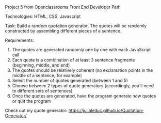 Project 5 from Openclassrooms Front End Developer Path

Technologies: HTML, CSS, Javascript

Task: Build a random quotation generator. The quotes will be randomly constructed by assembling different pieces of a sentence.

Requirements: 

1. The quotes are generated randomly one by one with each JavaScript call
2. Each quote is a combination of at least 3 sentence fragments (beginning, middle, and end)
3. The quotes should be relatively coherent (no exclamation points in the middle of a sentence, for example)
4. Select the number of quotes generated (between 1 and 5)
5. Choose between 2 types of quote generators (accordingly, you'll need to different sets of sentences)
6. Once the quotes are generated, have the program generate new quotes or quit the program

Check out my quote generator:
https://julialeduc.github.io/Quotation-Generator/
